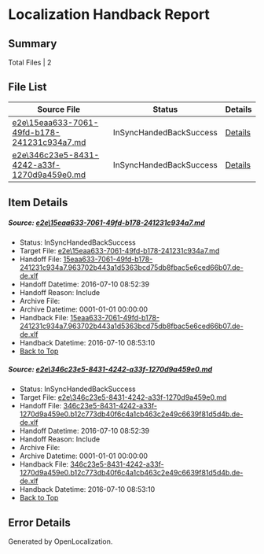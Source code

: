 # <a name='report-top'></a> Localization Handback Report

## Summary
 Total Files | 2

## File List
 Source File | Status | Details 
 ----------- | ------ | ------- 
 [e2e\15eaa633-7061-49fd-b178-241231c934a7.md](https://github.com/OpenLocalizationTestOrg/oltest/blob/8f4c8e40d08e860f5fd1aef166faf8ff7831f47c/e2e/15eaa633-7061-49fd-b178-241231c934a7.md) | InSyncHandedBackSuccess | [Details](#8417d57b850cf3d4f2d98611c39e3713be4389221)
 [e2e\346c23e5-8431-4242-a33f-1270d9a459e0.md](https://github.com/OpenLocalizationTestOrg/oltest/blob/8f4c8e40d08e860f5fd1aef166faf8ff7831f47c/e2e/346c23e5-8431-4242-a33f-1270d9a459e0.md) | InSyncHandedBackSuccess | [Details](#f578d9addc7ee6b45cba298f1bd6f82440bd18712)

## Item Details
##### <a name='8417d57b850cf3d4f2d98611c39e3713be4389221'></a> Source: [e2e\15eaa633-7061-49fd-b178-241231c934a7.md](https://github.com/OpenLocalizationTestOrg/oltest/blob/8f4c8e40d08e860f5fd1aef166faf8ff7831f47c/e2e/15eaa633-7061-49fd-b178-241231c934a7.md)
* Status: InSyncHandedBackSuccess
* Target File: [e2e\15eaa633-7061-49fd-b178-241231c934a7.md](https://github.com/OpenLocalizationTestOrg/oltest-dede-fly/blob/8a6c4296d75dfa8cf0405b681b52081bc99b315a/e2e/15eaa633-7061-49fd-b178-241231c934a7.md)
* Handoff File: [15eaa633-7061-49fd-b178-241231c934a7.963702b443a1d5363bcd75db8fbac5e6ced66b07.de-de.xlf](https://github.com/OpenLocalizationTestOrg/olhandoff-e2e/blob/74b7525951843508fbcb7fe9916329a06f8881e9/ol-handoff/OpenLocalizationTestOrg/oltest-dede-fly/ci/ht/15eaa633-7061-49fd-b178-241231c934a7.963702b443a1d5363bcd75db8fbac5e6ced66b07.de-de.xlf)
* Handoff Datetime: 2016-07-10 08:52:39
* Handoff Reason: Include
* Archive File: 
* Archive Datetime: 0001-01-01 00:00:00
* Handback File: [15eaa633-7061-49fd-b178-241231c934a7.963702b443a1d5363bcd75db8fbac5e6ced66b07.de-de.xlf](https://github.com/OpenLocalizationTestOrg/olhandback-e2e/blob/8ad6584eb96f190b4b1c062dfcf91a3d7a04fac3/ol-handback/OpenLocalizationTestOrg/oltest-dede-fly/ci/ht/15eaa633-7061-49fd-b178-241231c934a7.963702b443a1d5363bcd75db8fbac5e6ced66b07.de-de.xlf)
* Handback Datetime: 2016-07-10 08:53:10
* [Back to Top](#report-top)

##### <a name='f578d9addc7ee6b45cba298f1bd6f82440bd18712'></a> Source: [e2e\346c23e5-8431-4242-a33f-1270d9a459e0.md](https://github.com/OpenLocalizationTestOrg/oltest/blob/8f4c8e40d08e860f5fd1aef166faf8ff7831f47c/e2e/346c23e5-8431-4242-a33f-1270d9a459e0.md)
* Status: InSyncHandedBackSuccess
* Target File: [e2e\346c23e5-8431-4242-a33f-1270d9a459e0.md](https://github.com/OpenLocalizationTestOrg/oltest-dede-fly/blob/8a6c4296d75dfa8cf0405b681b52081bc99b315a/e2e/346c23e5-8431-4242-a33f-1270d9a459e0.md)
* Handoff File: [346c23e5-8431-4242-a33f-1270d9a459e0.b12c773db40f6c4a1cb463c2e49c6639f81d5d4b.de-de.xlf](https://github.com/OpenLocalizationTestOrg/olhandoff-e2e/blob/74b7525951843508fbcb7fe9916329a06f8881e9/ol-handoff/OpenLocalizationTestOrg/oltest-dede-fly/ci/ht/346c23e5-8431-4242-a33f-1270d9a459e0.b12c773db40f6c4a1cb463c2e49c6639f81d5d4b.de-de.xlf)
* Handoff Datetime: 2016-07-10 08:52:39
* Handoff Reason: Include
* Archive File: 
* Archive Datetime: 0001-01-01 00:00:00
* Handback File: [346c23e5-8431-4242-a33f-1270d9a459e0.b12c773db40f6c4a1cb463c2e49c6639f81d5d4b.de-de.xlf](https://github.com/OpenLocalizationTestOrg/olhandback-e2e/blob/8ad6584eb96f190b4b1c062dfcf91a3d7a04fac3/ol-handback/OpenLocalizationTestOrg/oltest-dede-fly/ci/ht/346c23e5-8431-4242-a33f-1270d9a459e0.b12c773db40f6c4a1cb463c2e49c6639f81d5d4b.de-de.xlf)
* Handback Datetime: 2016-07-10 08:53:10
* [Back to Top](#report-top)


## Error Details

Generated by OpenLocalization.
